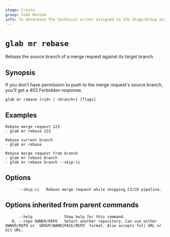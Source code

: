 ```yaml
---
stage: Create
group: Code Review
info: To determine the technical writer assigned to the Stage/Group associated with this page, see https://about.gitlab.com/handbook/product/ux/technical-writing/#assignments
---
```


<!--
This documentation is auto generated by a script.
Please do not edit this file directly. Run `make gen-docs` instead.
-->

# `glab mr rebase`

Rebase the source branch of a merge request against its target branch.

## Synopsis

If you don't have permission to push to the merge request's source branch, you'll get a 403 Forbidden response.

```plaintext
glab mr rebase [<id> | <branch>] [flags]
```

## Examples

```console
Rebase merge request 123
- glab mr rebase 123

Rebase current branch
- glab mr rebase

Rebase merge request from branch
- glab mr rebase branch
- glab mr rebase branch --skip-ci

```

## Options

```plaintext
      --skip-ci   Rebase merge request while skipping CI/CD pipeline.
```

## Options inherited from parent commands

```plaintext
      --help              Show help for this command.
  -R, --repo OWNER/REPO   Select another repository. Can use either OWNER/REPO or `GROUP/NAMESPACE/REPO` format. Also accepts full URL or Git URL.
```

